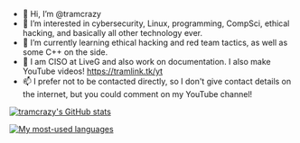- 👋 Hi, I’m @tramcrazy
- 👀 I’m interested in cybersecurity, Linux, programming, CompSci, ethical hacking, and basically all other technology ever.
- 🌱 I’m currently learning ethical hacking and red team tactics, as well as some C++ on the side.
- 💞️ I am CISO at LiveG and also work on documentation. I also make YouTube videos! https://tramlink.tk/yt
- 📫 I prefer not to be contacted directly, so I don't give contact details on the internet, but you could comment on my YouTube channel!

[![tramcrazy's GitHub stats](https://github-readme-stats.vercel.app/api?username=tramcrazy&theme=dark)](https://github.com/anuraghazra/github-readme-stats)

[![My most-used languages](https://github-readme-stats.vercel.app/api/top-langs/?username=tramcrazy&theme=dark)](https://github.com/anuraghazra/github-readme-stats)
<!---
tramcrazy/tramcrazy is a ✨ special ✨ repository because its `README.md` (this file) appears on your GitHub profile.
You can click the Preview link to take a look at your changes.
--->
